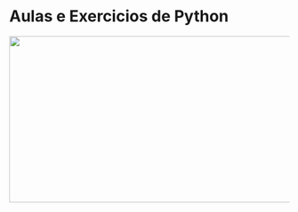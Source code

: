 # Aulas e Exercicios de Python 

<p align="center">
  <img width="700" height="300" src="https://github.com/GuilhermeZamboni32/Python-A2/blob/main/py-m.png?raw=true">
</p>
